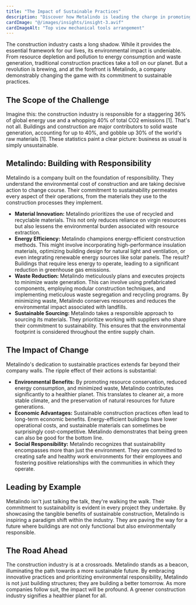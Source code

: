 ```yaml
---
title: "The Impact of Sustainable Practices"
description: "Discover how Metalindo is leading the charge in promoting sustainability within the construction industry"
cardImage: "@/images/insights/insight-3.avif"
cardImageAlt: "Top view mechanical tools arrangement"
---
```


The construction industry casts a long shadow.  While it provides the essential framework for our lives, its environmental impact is undeniable. From resource depletion and pollution to energy consumption and waste generation, traditional construction practices take a toll on our planet. But a revolution is brewing, and at the forefront is Metalindo, a company demonstrably changing the game with its commitment to sustainable practices.

## The Scope of the Challenge

Imagine this: the construction industry is responsible for a staggering 36% of global energy use and a whopping 40% of total CO2 emissions [1].  That's not all.  Buildings and construction are major contributors to solid waste generation, accounting for up to 40%, and gobble up 30% of the world's raw materials [1]. These statistics paint a clear picture: business as usual is simply unsustainable.

## Metalindo: Building with Responsibility

Metalindo is a company built on the foundation of responsibility. They understand the environmental cost of construction and are taking decisive action to change course. Their commitment to sustainability permeates every aspect of their operations, from the materials they use to the construction processes they implement.

* **Material Innovation:** Metalindo prioritizes the use of recycled and recyclable materials. This not only reduces reliance on virgin resources but also lessens the environmental burden associated with resource extraction. 
* **Energy Efficiency:**  Metalindo champions energy-efficient construction methods.  This might involve incorporating high-performance insulation materials, optimizing building design for natural light and ventilation, or even integrating renewable energy sources like solar panels.  The result?  Buildings that require less energy to operate, leading to a significant reduction in greenhouse gas emissions.
* **Waste Reduction:**  Metalindo meticulously plans and executes projects to minimize waste generation.  This can involve using prefabricated components, employing modular construction techniques, and implementing meticulous waste segregation and recycling programs.  By minimizing waste, Metalindo conserves resources and reduces the environmental impact associated with landfills.
* **Sustainable Sourcing:**  Metalindo takes a responsible approach to sourcing its materials.  They prioritize working with suppliers who share their commitment to sustainability.  This ensures that the environmental footprint is considered throughout the entire supply chain.

## The Impact of Change

Metalindo's dedication to sustainable practices extends far beyond their company walls.  The ripple effect of their actions is substantial:

* **Environmental Benefits:**  By promoting resource conservation, reduced energy consumption, and minimized waste, Metalindo contributes significantly to a healthier planet.  This translates to cleaner air, a more stable climate, and the preservation of natural resources for future generations. 
* **Economic Advantages:**  Sustainable construction practices often lead to long-term economic benefits.  Energy-efficient buildings have lower operational costs, and sustainable materials can sometimes be surprisingly cost-competitive.  Metalindo demonstrates that being green can also be good for the bottom line.
* **Social Responsibility:**  Metalindo recognizes that sustainability encompasses more than just the environment.  They are committed to creating safe and healthy work environments for their employees and fostering positive relationships with the communities in which they operate.

## Leading by Example

Metalindo isn't just talking the talk, they're walking the walk. Their commitment to sustainability is evident in every project they undertake.  By showcasing the tangible benefits of sustainable construction, Metalindo is inspiring a paradigm shift within the industry.  They are paving the way for a future where buildings are not only functional but also environmentally responsible.

## The Road Ahead

The construction industry is at a crossroads.  Metalindo stands as a beacon, illuminating the path towards a more sustainable future.  By embracing innovative practices and prioritizing environmental responsibility, Metalindo is not just building structures; they are building a better tomorrow.  As more companies follow suit, the impact will be profound. A greener construction industry signifies a healthier planet for all. 